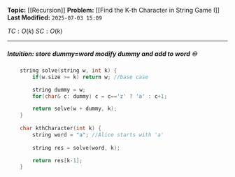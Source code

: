 **Topic:** [[Recursion]]
**Problem:**  [[Find the K-th Character in String Game I]]
**Last Modified:**  `2025-07-03 15:09`

 $TC: O(k)$
 $SC: O(k)$

---
##### **Intuition**: store dummy=word modify dummy and add to word ♾️

 
```cpp
    string solve(string w, int k) {
        if(w.size >= k) return w; //base case

        string dummy = w;
        for(char& c: dummy) c = c=='z' ? 'a' : c+1;

        return solve(w + dummy, k); 
    }
	
    char kthCharacter(int k) {
        string word = "a"; //Alice starts with 'a'
		
        string res = solve(word, k);

        return res[k-1];
    }

```

